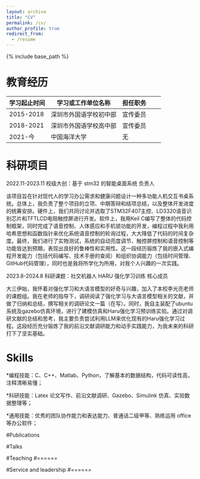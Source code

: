 ```yaml
---
layout: archive
title: "CV"
permalink: /cv/
author_profile: true
redirect_from:
  - /resume
---
```


{% include base_path %}

教育经历
======
| 学习起止时间           | 学习或工作单位名称               | 担任职务 |      |      | 
| ---------------------- | ------------------------------ | ---------- | ---- | ---- |
| 2015-2018              | 深圳市外国语学校初中部         | 宣传委员   |      |      | 
| 2018-2021              | 深圳市外国语学校高中部         | 宣传委员   |      |      | 
| 2021-今                | 中国海洋大学                   | 无         |      |      | 

科研项目
======
2022.11-2023.11     校级大创：基于 stm32 的智能桌面系统    负责人

该项目旨在针对现代人的学习办公需求和健康问题设计一种多功能人机交互书桌系统。总体上，我负责了整个项目的立项、中期答辩和结项总结，以及整体开发进度的统筹安排。硬件上，我们共同讨论并选取了STM32F407主控、LD3320语音识别芯片和TFTLCD电阻触控屏进行开发。软件上，我用Keil C编写了整体的代码控制框架，同时完成了语音控制、人体感应和手机锁功能的开发，编程过程中我利用哈希思想和函数指针来优化系统语音控制的轮询过程，大大降低了代码的时间复杂度。最终，我们进行了实物测试，系统的自动亮度调节、触控屏控制和语音控制等功能皆达到预期，表现出良好的鲁棒性和实用性。这一段经历锻炼了我的嵌入式编程开发能力（包括代码编写、技术手册的查阅）和组织协调能力（包括时间管理、GitHub代码管理），同时也是我将所学化为所用，对我个人兴趣的一次实践。

2023.8-2024.8     科研课题：社交机器人 HARU 强化学习训练     核心成员

大三伊始，我怀着对强化学习和大语言模型的好奇与兴趣，加入了本校李光亮老师的课题组。我在老师的指导下，调研阅读了强化学习与大语言模型相关的文献，并做了归纳和总结，撰写相关的调研论文一篇（在写）。同时，我自主装配了ubuntu系统及gazebo仿真环境，进行了建模仿真和Haru强化学习预训练实验。通过对调研文献的总结和思考，我主要负责尝试利用LLM来优化现有的Haru强化学习过程。这段经历充分锻炼了我的前沿文献调研能力和动手实践能力，为我未来的科研打下了坚实基础。


  
Skills
======
*编程技能：C、C++、Matlab、Python，了解基本的数据结构，代码可读性高，注释清晰易懂；

*科研技能：Latex 论文写作、前沿文献调研、Gazebo、Simulink 仿真、实验数据整理等；

*通用技能：优秀的团队协作能力和表达能力、普通话二级甲等、熟练运用 office 等办公软件；

#Publications

  
#Talks

  
#Teaching
#======
 
#Service and leadership
#======

